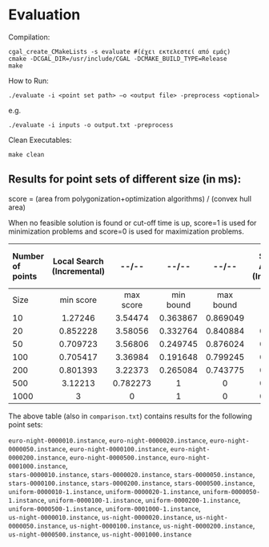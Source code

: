 # Evaluation

Compilation:
```
cgal_create_CMakeLists -s evaluate #(έχει εκτελεστεί από εμάς)
cmake -DCGAL_DIR=/usr/include/CGAL -DCMAKE_BUILD_TYPE=Release
make
```
How to Run:
```
./evaluate -i <point set path> –ο <output file> -preprocess <optional>
```
e.g.
```
./evaluate -i inputs -o output.txt -preprocess
```
Clean Executables:
```
make clean
```

## Results for point sets of different size (in ms):

score = (area from polygonization+optimization algorithms) / (convex hull area)

When no feasible solution is found or cut-off time is up, score=1 is used for minimization problems and score=0 is used for maximization problems.

| Number of points | Local Search (Incremental) | --/-- | --/-- | --/-- | Simulated Annealing (Incremental) | --/-- | --/-- | --/-- | Local Search (Convex Hull) | --/-- | --/-- | --/-- | Simulated Annealing (Convex Hull) | --/-- | --/-- | --/-- | Simulated Annealing Subdivision | --/-- | --/-- | --/-- |
| :--- | :----: | :---: | :---: | :---: | :---: | :---: | :---: | :---: | :---: | :---: | :---: | :---: | :---: | :---: | :---: | :---: | :---: | :---: | :---: | :---: |
| Size | min score | max score | min bound | max bound | min score | max score | min bound | max bound | min score | max score | min bound | max bound | min score | max score | min bound | max bound | min score | max score | min bound | max bound |
| 10   | 1.27246   | 3.54474   | 0.363867  | 0.869049  | 1.23807   | 3.54296   | 0.351727  | 0.867276  | 2.03064   | 3.30284   | 0.890685  | 0.743282  | 1.44596   | 3.47785   | 0.455102  | 0.82156   | 1.26691   | 2.58696   | 0.406871  | 0.529454  |
| 20   | 0.852228  | 3.58056   | 0.332764  | 0.840884  | 0.952228  | 3.55323   | 0.317462  | 0.845038  | 1.61605   | 3.48791   | 1         | 0.84078   | 1.63272   | 3.57582   | 1         | 0.842028  | 1.27682   | 3.25127   | 0.363719  | 0.726507  |
| 50   | 0.709723  | 3.56806   | 0.249745  | 0.876024  | 0.624006  | 3.529     | 0.183338  | 0.847197  | 1.46733   | 2.72495   | 1         | 0         | 1.59097   | 2.72761   | 1         | 0         | 0.929413  | 3.24364   | 0.314923  | 0.76774   |
| 100  | 0.705417  | 3.36984   | 0.191648  | 0.799245  | 0.778901  | 3.33277   | 0.216446  | 0.783517  | 1.5687    | 2.66316   | 1         | 0         | 1.60884   | 2.65122   | 1         | 0         | 0.979219  | 2.91539   | 0.35736   | 0.707532  |
| 200  | 0.801393  | 3.22373   | 0.265084  | 0.743775  | 0.854492  | 3.16571   | 0.262174  | 0.75001   | 2.4296    | 2.63491   | 1         | 0         | 1.73351   | 2.63748   | 1         | 0         | 0.82771   | 2.96282   | 0.310235  | 0.686687  |
| 500  | 3.12213   | 0.782273  | 1         | 0         | 0.751382  | 3.05309   | 0.254925  | 0.732747  | 4         | 0.918169  | 1         | 0         | 1.71951   | 2.62186   | 1         | 0         | 0.785592  | 3.1461    | 0.287392  | 0.730856  |
| 1000 | 3         | 0         | 1         | 0         | 0.555045  | 2.33161   | 0.258352  | 0.710222  | 3         | 0         | 1         | 0         | 1.49372   | 1.82242   | 1         | 0         | 0.564033  | 2.36196   | 0.284507  | 0.770118  |

The above table (also in `comparison.txt`) contains results for the following point sets:

`euro-night-0000010.instance`, `euro-night-0000020.instance`, `euro-night-0000050.instance`, `euro-night-0000100.instance`, `euro-night-0000200.instance`, `euro-night-0000500.instance`, `euro-night-0001000.instance`,<br>
`stars-0000010.instance`, `stars-0000020.instance`, `stars-0000050.instance`, `stars-0000100.instance`, `stars-0000200.instance`, `stars-0000500.instance`,<br>
`uniform-0000010-1.instance`, `uniform-0000020-1.instance`, `uniform-0000050-1.instance`, `uniform-0000100-1.instance`, `uniform-0000200-1.instance`, `uniform-0000500-1.instance`, `uniform-0001000-1.instance`,<br>
`us-night-0000010.instance`, `us-night-0000020.instance`, `us-night-0000050.instance`, `us-night-0000100.instance`, `us-night-0000200.instance`, `us-night-0000500.instance`, `us-night-0001000.instance`
